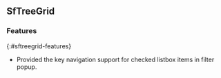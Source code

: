 ## SfTreeGrid

### Features
{:#sftreegrid-features}

* Provided the key navigation support for checked listbox items in filter popup.